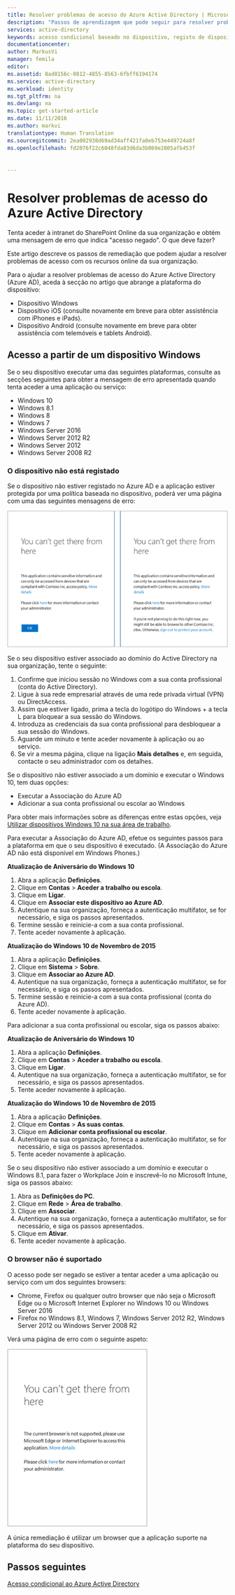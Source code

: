 ```yaml
---
title: Resolver problemas de acesso do Azure Active Directory | Microsoft Docs
description: "Passos de aprendizagem que pode seguir para resolver problemas de acesso com os recursos online da sua organização."
services: active-directory
keywords: acesso condicional baseado no dispositivo, registo de dispositivos, ativar o registo de dispositivos, registo de dispositivos e MDM
documentationcenter: 
author: MarkusVi
manager: femila
editor: 
ms.assetid: 8ad0156c-0812-4855-8563-6fbff6194174
ms.service: active-directory
ms.workload: identity
ms.tgt_pltfrm: na
ms.devlang: na
ms.topic: get-started-article
ms.date: 11/11/2016
ms.author: markvi
translationtype: Human Translation
ms.sourcegitcommit: 2ea002938d69ad34aff421fa0eb753e449724a8f
ms.openlocfilehash: fd2076f22c6048fda83d6da3b069e2805afb453f


---
```

# <a name="troubleshooting-for-azure-active-directory-access-issues"></a>Resolver problemas de acesso do Azure Active Directory
Tenta aceder à intranet do SharePoint Online da sua organização e obtém uma mensagem de erro que indica "acesso negado". O que deve fazer?


Este artigo descreve os passos de remediação que podem ajudar a resolver problemas de acesso com os recursos online da sua organização.

Para o ajudar a resolver problemas de acesso do Azure Active Directory (Azure AD), aceda à secção no artigo que abrange a plataforma do dispositivo:

* Dispositivo Windows
* Dispositivo iOS (consulte novamente em breve para obter assistência com iPhones e iPads).
* Dispositivo Android (consulte novamente em breve para obter assistência com telemóveis e tablets Android).

## <a name="access-from-a-windows-device"></a>Acesso a partir de um dispositivo Windows
Se o seu dispositivo executar uma das seguintes plataformas, consulte as secções seguintes para obter a mensagem de erro apresentada quando tenta aceder a uma aplicação ou serviço:

* Windows 10
* Windows 8.1
* Windows 8
* Windows 7
* Windows Server 2016
* Windows Server 2012 R2
* Windows Server 2012
* Windows Server 2008 R2

### <a name="device-is-not-registered"></a>O dispositivo não está registado
Se o dispositivo não estiver registado no Azure AD e a aplicação estiver protegida por uma política baseada no dispositivo, poderá ver uma página com uma das seguintes mensagens de erro:

![Mensagens “Problemas difíceis de resolver” relativas a dispositivos não registados](./media/active-directory-conditional-access-device-remediation/01.png "Scenario")

Se o seu dispositivo estiver associado ao domínio do Active Directory na sua organização, tente o seguinte:

1. Confirme que iniciou sessão no Windows com a sua conta profissional (conta do Active Directory).
2. Ligue à sua rede empresarial através de uma rede privada virtual (VPN) ou DirectAccess.
3. Assim que estiver ligado, prima a tecla do logótipo do Windows + a tecla L para bloquear a sua sessão do Windows.
4. Introduza as credenciais da sua conta profissional para desbloquear a sua sessão do Windows.
5. Aguarde um minuto e tente aceder novamente à aplicação ou ao serviço.
6. Se vir a mesma página, clique na ligação **Mais detalhes** e, em seguida, contacte o seu administrador com os detalhes.

Se o dispositivo não estiver associado a um domínio e executar o Windows 10, tem duas opções:

* Executar a Associação do Azure AD
* Adicionar a sua conta profissional ou escolar ao Windows

Para obter mais informações sobre as diferenças entre estas opções, veja [Utilizar dispositivos Windows 10 na sua área de trabalho](active-directory-azureadjoin-windows10-devices.md).

Para executar a Associação do Azure AD, efetue os seguintes passos para a plataforma em que o seu dispositivo é executado. (A Associação do Azure AD não está disponível em Windows Phones.)

**Atualização de Aniversário do Windows 10**

1. Abra a aplicação **Definições**.
2. Clique em **Contas** > **Aceder a trabalho ou escola**.
3. Clique em **Ligar**.
4. Clique em **Associar este dispositivo ao Azure AD**.
5. Autentique na sua organização, forneça a autenticação multifator, se for necessário, e siga os passos apresentados.
6. Termine sessão e reinicie-a com a sua conta profissional.
7. Tente aceder novamente à aplicação.

**Atualização do Windows 10 de Novembro de 2015**

1. Abra a aplicação **Definições**.
2. Clique em **Sistema** > **Sobre**.
3. Clique em **Associar ao Azure AD**.
4. Autentique na sua organização, forneça a autenticação multifator, se for necessário, e siga os passos apresentados.
5. Termine sessão e reinicie-a com a sua conta profissional (conta do Azure AD).
6. Tente aceder novamente à aplicação.

Para adicionar a sua conta profissional ou escolar, siga os passos abaixo:

**Atualização de Aniversário do Windows 10**

1. Abra a aplicação **Definições**.
2. Clique em **Contas** > **Aceder a trabalho ou escola**.
3. Clique em **Ligar**.
4. Autentique na sua organização, forneça a autenticação multifator, se for necessário, e siga os passos apresentados.
5. Tente aceder novamente à aplicação.

**Atualização do Windows 10 de Novembro de 2015**

1. Abra a aplicação **Definições**.
2. Clique em **Contas** > **As suas contas**.
3. Clique em **Adicionar conta profissional ou escolar**.
4. Autentique na sua organização, forneça a autenticação multifator, se for necessário, e siga os passos apresentados.
5. Tente aceder novamente à aplicação.

Se o seu dispositivo não estiver associado a um domínio e executar o Windows 8.1, para fazer o Workplace Join e inscrevê-lo no Microsoft Intune, siga os passos abaixo:

1. Abra as **Definições do PC**.
2. Clique em **Rede** > **Área de trabalho**.
3. Clique em **Associar**.
4. Autentique na sua organização, forneça a autenticação multifator, se for necessário, e siga os passos apresentados.
5. Clique em **Ativar**.
6. Tente aceder novamente à aplicação.

### <a name="browser-is-not-supported"></a>O browser não é suportado
O acesso pode ser negado se estiver a tentar aceder a uma aplicação ou serviço com um dos seguintes browsers:

* Chrome, Firefox ou qualquer outro browser que não seja o Microsoft Edge ou o Microsoft Internet Explorer no Windows 10 ou Windows Server 2016
* Firefox no Windows 8.1, Windows 7, Windows Server 2012 R2, Windows Server 2012 ou Windows Server 2008 R2

Verá uma página de erro com o seguinte aspeto:

![Mensagem “Problemas difíceis de resolver” relativos a browsers não suportados](./media/active-directory-conditional-access-device-remediation/02.png "Scenario")

A única remediação é utilizar um browser que a aplicação suporte na plataforma do seu dispositivo.

## <a name="next-steps"></a>Passos seguintes
[Acesso condicional ao Azure Active Directory](active-directory-conditional-access.md)




<!--HONumber=Nov16_HO2-->



